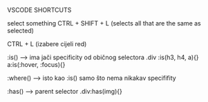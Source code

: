 VSCODE SHORTCUTS

select something
CTRL + SHIFT + L
(selects all that are the same as selected)

CTRL + L
(izabere cijeli red)

:is() --> ima jači specificity od običnog selectora
.div :is(h3, h4, a){}
a:is(:hover, :focus){}

:where() --> isto kao :is() samo što nema nikakav specififity

:has() --> parent selector
.div:has(img){}
